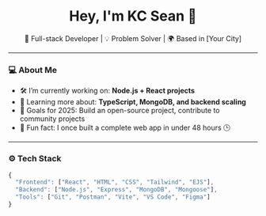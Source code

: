 <h1 align="center">Hey, I'm KC Sean 👋</h1>
<p align="center">🚀 Full-stack Developer | 💡 Problem Solver | 🌍 Based in [Your City]</p>

---

### 💻 About Me

- 🛠 I’m currently working on: **Node.js + React projects**
- 🌱 Learning more about: **TypeScript, MongoDB, and backend scaling**
- 🎯 Goals for 2025: Build an open-source project, contribute to community projects
- 🧠 Fun fact: I once built a complete web app in under 48 hours 🕒

---

### ⚙️ Tech Stack

```js
{
  "Frontend": ["React", "HTML", "CSS", "Tailwind", "EJS"],
  "Backend": ["Node.js", "Express", "MongoDB", "Mongoose"],
  "Tools": ["Git", "Postman", "Vite", "VS Code", "Figma"]
}
